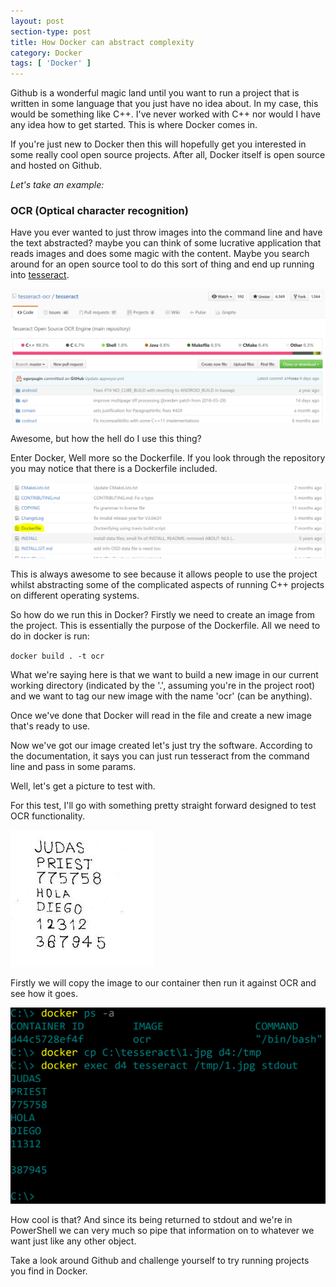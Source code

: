 ```yaml
---
layout: post
section-type: post
title: How Docker can abstract complexity
category: Docker
tags: [ 'Docker' ]
---
```


Github is a wonderful magic land until you want to run a project that is written in some language that you just have no idea about. In my case, this would be something like C++. I've never worked with C++ nor would I have any idea how to get started. This is where Docker comes in.

If you're just new to Docker then this will hopefully get you interested in some really cool open source projects. After all, Docker itself is open source and hosted on Github.

*Let's take an example:*

### OCR (Optical character recognition)

Have you ever wanted to just throw images into the command line and have the text abstracted? maybe you can think of some lucrative application that reads images and does some magic with the content. Maybe you search around for an open source tool to do this sort of thing and end up running into [tesseract](https://github.com/tesseract-ocr/tesseract).

![Ocr](/img/posts/2016-11-18-how-docker-can-abstract-complexity/1.png)

Awesome, but how the hell do I use this thing?

Enter Docker, Well more so the Dockerfile. If you look through the repository you may notice that there is a Dockerfile included.

![Ocr](/img/posts/2016-11-18-how-docker-can-abstract-complexity/2.png)

This is always awesome to see because it allows people to use the project whilst abstracting some of the complicated aspects of running C++ projects on different operating systems.

So how do we run this in Docker? Firstly we need to create an image from the project. This is essentially the purpose of the Dockerfile. All we need to do in docker is run:

`docker build . -t ocr`

What we're saying here is that we want to build a new image in our current working directory (indicated by the '.', assuming you're in the project root) and we want to tag our new image with the name 'ocr' (can be anything).

Once we've done that Docker will read in the file and create a new image that's ready to use.

Now we've got our image created let's just try the software. According to the documentation, it says you can just run tesseract from the command line and pass in some params.

Well, let's get a picture to test with.

For this test, I'll go with something pretty straight forward designed to test OCR functionality.

![Ocr](/img/posts/2016-11-18-how-docker-can-abstract-complexity/3.jpg)

Firstly we will copy the image to our container then run it against OCR and see how it goes.

![Ocr](/img/posts/2016-11-18-how-docker-can-abstract-complexity/4.png)

How cool is that? And since its being returned to stdout and we're in PowerShell we can very much so pipe that information on to whatever we want just like any other object.

Take a look around Github and challenge yourself to try running projects you find in Docker.
